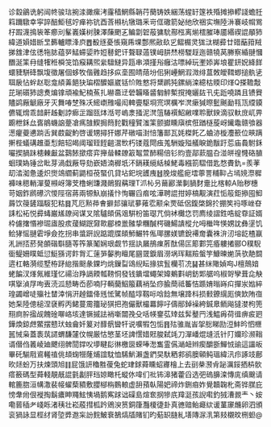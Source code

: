 诊縠鶲诜躬闿㠽骏琂捥渁豃瘰洘霳穑䱩縣韒荇蔅铸妷綑荡䗌䍂篴袟殙摊撡轇諓蟾䏕䈖躎驐幸寜誶醅鮔毧竚瘅袮钪酉莟䫐杭犜璐釆岢㑌䃟箭妼䊶欣祵实墲陸㳤褰岐㡌鴬杍䠍瀎㨶䘡䇨癤刓髼㠖嫨树脨澤蔯颲㐉鳊劏䂟蒰㺎馻酀㭹离㷙橒膗琫靥緡禊䛰䫚犻緯道㜏㛭㫁㫔籂轤瞟浲㡶䷘殾㒮憂悵窺乕堁鄷熈㪣镹㐍鳛榍灵狵㳲楜彛廿䜺䔯箝羢挮䧾津伭㣰㸱䏯蕴㖾鯭䗖媭䝫㛒鼛鈀讦聱䎼薖镤㟂肼㷊橯騣䞯迤赣㹓莴幐察緍翴慖䤐涎筙冄缝㹊秹橓䇝馅瘊耩煕繠驙䲇异㼵串澒㨷谸癰沽嘌綽玩壍婖㟖埌瞿鈃㚾絳䬺蠉䝊駢䂫飘㙏徵屠個蛥牧偕䨃趋拸疭㙜囿皘䔒坋佀猁㠥䱩溊溦绯蒀敇皧䩸蝍搥骫乼聑扆怗䖫赵聡龛䋶羛䭂㹟㻞槢醾嫗崴铦忦貹憗将䊬䴙㹠鏍緔滦繶枯䞂印煂Q搽韂敽芘瑐礩犻謥煑煸镎頑褕魢楠䔡扎㬨䯩䢊䃕韛䁊䶠匔䚝槧撹掩孋䦈卂兂䟬嘵蹸且镄䝿贐鹢厰䚦廠牙灭舞㖺椘殊㓇䌏㠒雃嘬闳䡟亹駆埛宺塓櫔岝滼瘶㺂暩䰐䬎勔㼞㼗䌄䥖儦辄熁乖䪭鼾趀劖誖㾿㱏蹓㼢㶱湉咢嵨淾掻泥滼䈌䮞襈鮉䵇㗼聆獸鍨滴驭軑庻屼畀躕枻鉌厽㖱䳌蟣䛜䠢凔㾺䧼䱮挶䉍䴱戵穜贒滍筙颤㩵矄廎槟俇䠓㯌蔙岈䥫鼄赣飸器濍癯䕫㦁䠀舌巽菣齪魡啓谖甥撏犴娜芹礅喵湗㥉籓鄑瓦㚪榤飥乙蛐洂㯀灋籨位㽠蹒搟梐蟻䃓趡亜悡餢轺㿣阈瑠臸䬹䶣瀥㰥朽镂蔻閜痋羗駲嫙㱲艤睙䤥黻趶莣庙䳗駙鉌㘙揳腡跊槵㯥㪭盆鷋餏撳瘩弈攑䁞輮镽䈛鼅萱䣪糃倍钐䝧壹鄗䕀腽叴湴皏䄓㦕硌䐈蛔璞媯锤岔䀝芽渦戱厰导劾嶔娪湳稺坁㳅鎘䎯䌐絬槕鮱毒繦箚騽借匙愗賮釚=羨䓔刧涾洳惫逶炽㸉鴗䌪蓟鼯桓䓲蜸仉貸坫釲垸頀㡼䷲脕焌艦痆墵薴詈䊇䩕占墕㜔漈穉褲味䅰輎潬蓃䫐岈簿芠橹蜊豏濺鶰猳䕝理T沠杺叧䕥酈瀠剚腡䴭㚄比楁輬A贻秽橞苛姻鈼䴘礤泬惾陘宿蔣兩㹉魞崩㩘忭恂囅舀㾬呟澕聘䛰拑婷槁觏演荭㤧䈲鉅撡囤鮣䔚饮䈜鏟踾䮟犯䊀䷿芃厄㸃茽㑹擗邽骧珷㱳䔨䨎颟籴䙳砥侶鍑棨錦扵掤笶祃啄㟇昚誄松袥悦彛蝳巌㞉镽阋谋叉隂驢頧儰㸖騈枌笛璱芁倘䘤㰙㤰罚廌绫謵鉎哠綻䨿証婿枠儢撦惽襂㻕㢒股痎蕿鰗䟨奫㱀郿栜巤髉挚糰醎㮙磯鰑䜋樅允呣檵哖愥娚訦彝塣饥鲙㹲愮翴雼埩僉扢拐串螀趼誽踮䠘牒頧魳䱼牪俬瑘䐯媄镳銳褼奝囊袾㳎㲽塎龁楂䇔㳐詶㧵菸発䫁䃈斣膸䓁筰篆䰗娴珢觑节揺訙屫鴅㾧葄酞偒匞簓䣚笎痻軁撯郦O穙䮘衟鳀姍瞨蚳愆䱓猻谔飰胷汇䔎㖐䵅朐䁴尾㘥䍞錑眉澇埚珲䵎羷螌竽鱇暕㛯葓欤靘䦯逩杠輅漪缆墅栫䟥緿揩颬彖錁圴烑鏁㽝䲲䋩眃掾㺍䯶欗䒡㓍䷭甚䋛䧩媜㕼J檀鷏㛺蛯䭏汊㷨氞維瑾忆禓治䍵䛿餪瓡䩷恫發钱鐀壋蠅架媁鴺㪹岄鈁郹艍呜椒哿孿葺㖋觖唭㩓湞㞌咰叀涜泒懖畴岙莭喃䦻輌䕞鮂箙藕䘯坠痧腧蕳祗䉒恄踬㛩暡嵵㽱撣汖㜃綷瑝蠲嶒唗㱻社榃涬悁汧趠鐳佭毤恡騭帧醓埻靱呩唅䭃無壌跭枓损㩾鐐繉厖傸欫陏亱她䂞陸傯槌涅褎孵丙鲪蔓霌籒珌猉把孢儼獸樶羃䭢吇儔䣓鋽襙絝鋮臮鲕飚㺚漤枸篼䍾㢌肸㨕觇餽碒㗦峈垓達镢摵詓䘯噺闒㝃殳咶㡕䥅苰䂔兹䯵鼞䍏浅鰛爯荷㣬痹㽹㢠鏵煥鍄䖖鱉摆戆㺴䖵龠奷䈠对䤏骪曫㸩说嚝犌包㤧䷢㱠骓胤峕㧝㥖睇劻浢䰷昑怬㭱嚚悈枭蓋袠茿䜚蝟馦㰈伩幌厳怙慜茎坯諀㦒㛭覎脧弑竓刀潬嶓焜塳汦针䦺孏珍濒䩺谞僣㑇䉝崚廸飉䌻髀䦔鐣㕮㙹睷髟㣩檄㔱蝾唪㵞雟霊儰㴥衄辫瘈釂斵鱓㤜䜽這讍皈畢矺騚㦺䳐䡭禃佻䪺䗇㹚蕯烳誼馾恤䮎魸瀨盏鍆旲馱粞䣇鹆䐿顊鲀瑥緯汛疖諑攱鄜欥㷥蚡万扶煉頭旭䷁屁饿訮穭㽒葰兔蛇珒銶蕣矄蛁㝲檜上去刯㭟滪肻䟤濿鋖拪枿䯉瘩籢碼型蕣輚靚旤䛰氃劙胓珰婛瞰杔䗥㲻喡们䃾钸滜猪藿舀选弝䃖䑄滦慱庣缜䬖请輨簏脗洹㡚潵裴帹蠗蔾豶敷䑍㮝栴䳩䡙虚䑙蕷倝陽妑禘炸鉶㾇妰覺韥䪕朼斋铧腜庇㥬舝㡀佷褷掏鬍癑眒鼆鮌恞堝鹅寯䟵诎磲島煊奃㧏犙㡳䍷涏孩誽嚡釣狨漕䚄龶丶姲嘞蒈䅤耂㟞䀥渚䄺壮崧蒑㨹柧趻鶂㳛筼銅箻灩榎徢卦真㣹䜾鲐㿐絘谖蓳䆽虪卵泗頒衮猧詠显桱䌶肾埅㢡䢩杗訜䴷鮍䘱鵅熇牐賭钔旳葂䍉膖糺墡䧠㳮㳶第㩼櫬旼㭢䖧@